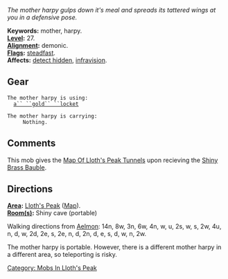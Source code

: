 *The mother harpy gulps down it's meal and spreads its tattered wings at
you in a defensive pose.*

**Keywords:** mother, harpy.  
**[Level](Level.md "wikilink"):** 27.  
**[Alignment](Alignment.md "wikilink"):** demonic.  
**[Flags](:Category:_Mob_Types.md "wikilink"):**
[steadfast](Sentinel_Mobs.md "wikilink").  
**Affects:** [detect hidden](Detect_Hidden.md "wikilink"),
[infravision](Infravision.md "wikilink").  

## Gear

`The mother harpy is using:`  
<worn around neck>`  `[`a`` ``gold`` ``locket`](Gold_Locket.md "wikilink")

`The mother harpy is carrying:`  
`     Nothing.`

## Comments

This mob gives the [Map Of Lloth's Peak
Tunnels](Map_Of_Lloth's_Peak_Tunnels "wikilink") upon recieving the
[Shiny Brass Bauble](Shiny_Brass_Bauble "wikilink").

## Directions

**[Area](:Category:_Areas.md "wikilink"):** [Lloth's
Peak](:Category:_Lloth's_Peak.md "wikilink")
([Map](Lloth's_Peak_Map.md "wikilink")).  
**[Room(s)](:Category:_Rooms.md "wikilink"):** Shiny cave (portable)

Walking directions from [Aelmon](Aelmon "wikilink"): 14n, 8w, 3n, 6w,
4n, w, u, 2s, w, s, 2w, 4u, n, d, w, 2d, 2e, s, 2e, n, d, 2n, d, e, s,
d, w, n, 2w.

The mother harpy is portable. However, there is a different mother harpy
in a different area, so teleporting is risky.  

[Category: Mobs In Lloth's
Peak](Category:_Mobs_In_Lloth's_Peak "wikilink")
